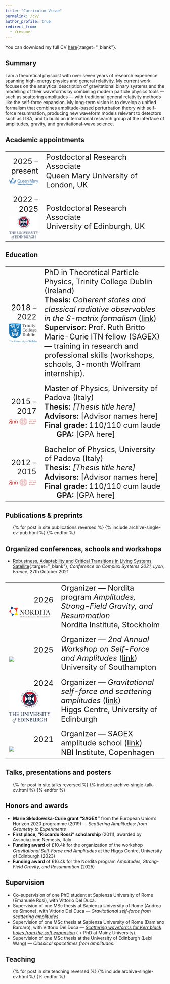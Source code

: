 ```yaml
---
title: "Curriculum Vitae"
permalink: /cv/
author_profile: true
redirect_from:
  - /resume
---
```



You can download my full CV [here](/files/cv_Riccardo_Gonzo.pdf){:target="_blank"}<!--_-->.

## Summary
I am a theoretical physicist with over seven years of research experience spanning high-energy physics and general relativity. My current work focuses on the analytical description of gravitational binary systems and the modelling of their waveforms by combining modern particle physics tools — such as scattering amplitudes — with traditional general relativity methods like the self-force expansion.
My long-term vision is to develop a unified formalism that combines amplitude-based perturbation theory with self-force resummation, producing new waveform models relevant to detectors such as LISA, and to build an international research group at the interface of amplitudes, gravity, and gravitational-wave science.


## Academic appointments
<font size="5">
<table>
<tr>
  <td width="22%"><div align="right">2025&nbsp;–&nbsp;present<br>
    <img src='/images/qmul_logo.png' style="padding-top:7px;display:block;margin-right:10px;" width="130"></div>
  </td>
  <td width="80%">Postdoctoral Research Associate<br>
    Queen Mary University of London, UK
  </td>
</tr>

<tr><td></td></tr>

<tr>
  <td width="22%"><div align="right">2022&nbsp;–&nbsp;2025<br>
    <img src='/images/edinburgh_logo.png' style="padding-top:7px;display:block;margin-right:10px;" width="130"></div>
  </td>
  <td width="80%">Postdoctoral Research Associate<br>
    University of Edinburgh, UK
  </td>
</tr>
</table>
</font>


## Education
<font size="5">
<table>
<tr>
  <td width="22%"><div align="right">2018&nbsp;–&nbsp;2022<br>
    <img src='/images/tcd_logo.png' style="padding-top:7px;display:block;margin-right:10px;" width="130"></div>
  </td>
  <td width="80%">PhD in Theoretical Particle Physics, Trinity College Dublin (Ireland)<br>
    <span style="font-weight:600">Thesis:</span> <i>Coherent states and classical radiative observables in the S-matrix formalism</i> (<a href="http://www.tara.tcd.ie/handle/2262/98491" target="_blank">link</a>)<br>
    <span style="font-weight:600">Supervisor:</span> Prof. Ruth Britto<br>
    Marie-Curie ITN fellow (SAGEX) — training in research and professional skills (workshops, schools, 3-month Wolfram internship).
  </td>
</tr>

<tr><td></td></tr>

<tr>
  <td width="22%"><div align="right">2015&nbsp;–&nbsp;2017<br>
    <img src='/images/padova_logo.png' style="padding-top:7px;display:block;margin-right:10px;" width="130"></div>
  </td>
  <td width="80%">Master of Physics, University of Padova (Italy)<br>
    <span style="font-weight:600">Thesis:</span> <i>[Thesis title here]</i><br>
    <span style="font-weight:600">Advisors:</span> [Advisor names here]<br>
    <span style="font-weight:600">Final grade:</span> 110/110 cum laude &nbsp; &nbsp; &nbsp;
    <span style="font-weight:600">GPA:</span> [GPA here]
  </td>
</tr>

<tr><td></td></tr>

<tr>
  <td width="22%"><div align="right">2012&nbsp;–&nbsp;2015<br>
    <img src='/images/padova_logo.png' style="padding-top:7px;display:block;margin-right:10px;" width="130"></div>
  </td>
  <td width="80%">Bachelor of Physics, University of Padova (Italy)<br>
    <span style="font-weight:600">Thesis:</span> <i>[Thesis title here]</i><br>
    <span style="font-weight:600">Advisors:</span> [Advisor names here]<br>
    <span style="font-weight:600">Final grade:</span> 110/110 cum laude &nbsp; &nbsp; &nbsp;
    <span style="font-weight:600">GPA:</span> [GPA here]
  </td>
</tr>
</table>
</font>

<!---
## Funding
<font size="5">
<table>
  <tr>
    <td width="22%"><div align="right">Jan 2023 - Nov 2023<br>
		<img src="/images/logo_800anni.png" style="padding-top: 4px;display: block;margin-right:7px;" width="150"></div></td>
    <td width="80%">
	  <span style="font-weight:600">Research grant, Department of Mathematics, University of Padova</span><br>
    <span style="font-weight:600">Project: </span><i>Mathematical models for complex living systems: critical emergent phenomena from network interaction and optimization</i><br>
    <span style="font-weight:600">Amount: </span> € 23,889.84 <br>
   </td>
  </tr>
<td></td>
  <tr>
    <td width="22%"><div align="right">Oct 2019 - Dec 2022<br>
		<img src="/images/logo_800anni.png" style="padding-top: 4px;display: block;margin-right:7px;" width="150"></div></td>
    <td width="80%">
	  <span style="font-weight:600">Doctoral fellowship, University of Padova</span><br>
    <span style="font-weight:600">Amount: </span> ≈ € 70,000.00 <br>
   </td>
  </tr>
</table>
</font>
-->

## Publications & preprints
  <ul>{% for post in site.publications reversed %}
    {% include archive-single-cv-pub.html %}
  {% endfor %}</ul>


## Organized conferences, schools and workshops
* [Robustness, Adaptability and Critical Transitions in Living Systems Satellite](https://liphlab.github.io/REACT2021){:target="_blank"}<!--_-->, *Conference on Complex Systems 2021, Lyon, France*, 27th October 2021


<font size="5">
<table>
<tr>
  <td width="22%"><div align="right">2026<br>
    <img src='/images/nordita_logo.png' style="padding-top:7px;display:block;margin-right:10px;" width="130"></div>
  </td>
  <td width="80%">Organizer — Nordita program <i>Amplitudes, Strong-Field Gravity, and Resummation</i><br>
    Nordita Institute, Stockholm
  </td>
</tr>

<tr><td></td></tr>

<tr>
  <td width="22%"><div align="right">2025<br>
    <img src='/images/southampton_logo.png' style="padding-top:7px;display:block;margin-right:10px;" width="130"></div>
  </td>
  <td width="80%">Organizer — <i>2nd Annual Workshop on Self-Force and Amplitudes</i> (<a href="https://indico.cern.ch/event/1485758/" target="_blank">link</a>)<br>
    University of Southampton
  </td>
</tr>

<tr><td></td></tr>

<tr>
  <td width="22%"><div align="right">2024<br>
    <img src='/images/edinburgh_logo.png' style="padding-top:7px;display:block;margin-right:10px;" width="130"></div>
  </td>
  <td width="80%">Organizer — <i>Gravitational self-force and scattering amplitudes</i> (<a href="https://higgs.ph.ed.ac.uk/workshops/gravitational-self-force-and-scattering-amplitudes/" target="_blank">link</a>)<br>
    Higgs Centre, University of Edinburgh
  </td>
</tr>

<tr><td></td></tr>

<tr>
  <td width="22%"><div align="right">2021<br>
    <img src='/images/nbi_logo.png' style="padding-top:7px;display:block;margin-right:10px;" width="130"></div>
  </td>
  <td width="80%">Organizer — SAGEX amplitude school (<a href="https://indico.nbi.ku.dk/event/1530/" target="_blank">link</a>)<br>
    NBI Institute, Copenhagen
  </td>
</tr>
</table>
</font>


## Talks, presentations and posters
  <ul>{% for post in site.talks reversed %}
    {% include archive-single-talk-cv.html %}
  {% endfor %}</ul>

## Honors and awards
* **Marie Skłodowska-Curie grant “SAGEX”** from the European Union’s Horizon 2020 programme (2019) — *Scattering Amplitudes: from Geometry to Experiments*  
* **First place, “Riccardo Rossi” scholarship** (2011), awarded by Associazione Nemesis, Italy  
* **Funding award** of £10.4k for the organization of the workshop *Gravitational Self-Force and Amplitudes* at the Higgs Centre, University of Edinburgh (2023)  
* **Funding award** of £16.4k for the Nordita program *Amplitudes, Strong-Field Gravity, and Resummation* (2025)  

## Supervision
* Co-supervision of one PhD student at Sapienza University of Rome (Emanuele Rosi), with Vittorio Del Duca.
* Supervision of one MSc thesis at Sapienza University of Rome (Andrea de Simone), with Vittorio Del Duca — *Gravitational self-force from scattering amplitudes*.
* Supervision of one MSc thesis at Sapienza University of Rome (Damiano Barcaro), with Vittorio Del Duca — *[Scattering waveforms for Kerr black holes from the soft expansion](https://arxiv.org/abs/2411.18632)* (→ PhD at Mainz University).
* Supervision of one MSc thesis at the University of Edinburgh (Leixi Wang) — *Classical spacetimes from amplitudes*.

## Teaching
  <ul>{% for post in site.teaching reversed %}
    {% include archive-single-cv.html %}
  {% endfor %}</ul>

